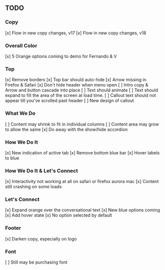 ## TODO ##

### Copy ###

[x] Flow in new copy changes, v17
[x] Flow in new copy changes, v18

### Overall Color ###

[x] 5 Orange options coming to demo for Fernando & V

### Top ###

[x] Remove borders
[x] Top bar should auto-hide
[x] Arrow missing in Firefox & Safari
[x] Don't hide header when menu open
[ ] Intro copy & Arrow and button cascade into place
[ ] Text should animate
[ ] Text should expand to fill the area of the screen at load time.
[ ] Callout text should not appear till you've scrolled past header
[ ] New design of callout

### What We Do ###

[ ] Content may shrink to fit in individual columns
[ ] Content area may grow to allow the same
[x] Do away with the show/hide accordion

### How We Do It ###

[x] New indication of active tab
[x] Remove bottom blue bar
[x] Hover labels to blue

### How We Do It & Let's Connect ###

[x] Interactivity not working at all on safari or firefox aurora mac
[x] Content still crashing on some loads

### Let's Connect ###

[x] Expand orange over the conversational text
[x] New blue options coming
[x] Add hover state
[x] No option selected by default

### Footer ###

[x] Darken copy, especially on logo

### Font ###

[ ] Still may be purchasing font
